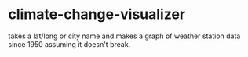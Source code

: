 # climate-change-visualizer
takes a lat/long or city name and makes a graph of weather station data since 1950 assuming it doesn't break.
